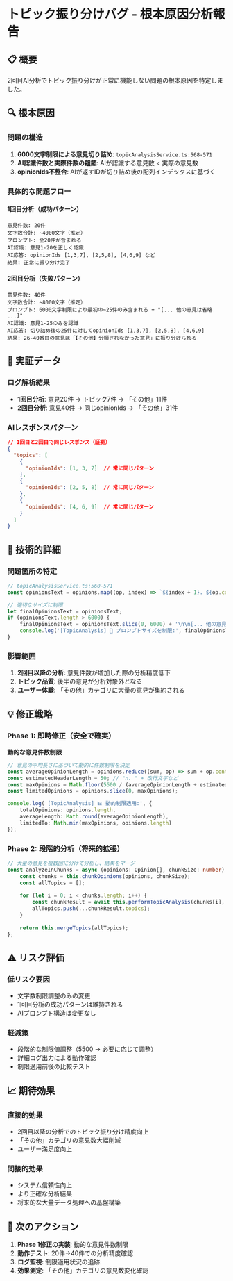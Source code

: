 # トピック振り分けバグ - 根本原因分析報告

## 📋 概要
2回目AI分析でトピック振り分けが正常に機能しない問題の根本原因を特定しました。

## 🔍 根本原因

### 問題の構造
1. **6000文字制限による意見切り詰め**: `topicAnalysisService.ts:568-571`
2. **AI認識件数と実際件数の齟齬**: AIが認識する意見数 < 実際の意見数
3. **opinionIds不整合**: AIが返すIDが切り詰め後の配列インデックスに基づく

### 具体的な問題フロー

#### 1回目分析（成功パターン）
```
意見件数: 20件
文字数合計: ~4000文字（推定）
プロンプト: 全20件が含まれる
AI認識: 意見1-20を正しく認識
AI応答: opinionIds [1,3,7], [2,5,8], [4,6,9] など
結果: 正常に振り分け完了
```

#### 2回目分析（失敗パターン）
```
意見件数: 40件
文字数合計: ~8000文字（推定）
プロンプト: 6000文字制限により最初の~25件のみ含まれる + "[... 他の意見は省略 ...]"
AI認識: 意見1-25のみを認識
AI応答: 切り詰め後の25件に対してopinionIds [1,3,7], [2,5,8], [4,6,9]
結果: 26-40番目の意見は「【その他】分類されなかった意見」に振り分けられる
```

## 🧪 実証データ

### ログ解析結果
- **1回目分析**: 意見20件 → トピック7件 → 「その他」11件
- **2回目分析**: 意見40件 → 同じopinionIds → 「その他」31件

### AIレスポンスパターン
```json
// 1回目と2回目で同じレスポンス（証拠）
{
  "topics": [
    {
      "opinionIds": [1, 3, 7]  // 常に同じパターン
    },
    {
      "opinionIds": [2, 5, 8]  // 常に同じパターン  
    },
    {
      "opinionIds": [4, 6, 9]  // 常に同じパターン
    }
  ]
}
```

## 🔧 技術的詳細

### 問題箇所の特定
```typescript
// topicAnalysisService.ts:560-571
const opinionsText = opinions.map((op, index) => `${index + 1}. ${op.content}`).join('\n\n');

// 適切なサイズに制限
let finalOpinionsText = opinionsText;
if (opinionsText.length > 6000) {
    finalOpinionsText = opinionsText.slice(0, 6000) + '\n\n[... 他の意見は省略 ...]';  // ← 問題の箇所
    console.log('[TopicAnalysis] 📏 プロンプトサイズを制限:', finalOpinionsText.length, '文字');
}
```

### 影響範囲
1. **2回目以降の分析**: 意見件数が増加した際の分析精度低下
2. **トピック品質**: 後半の意見が分析対象外となる
3. **ユーザー体験**: 「その他」カテゴリに大量の意見が集約される

## 💡 修正戦略

### Phase 1: 即時修正（安全で確実）
**動的な意見件数制限**
```typescript
// 意見の平均長さに基づいて動的に件数制限を決定
const averageOpinionLength = opinions.reduce((sum, op) => sum + op.content.length, 0) / opinions.length;
const estimatedHeaderLength = 50; // "n. " + 改行文字など
const maxOpinions = Math.floor(5500 / (averageOpinionLength + estimatedHeaderLength)); // 余裕を持たせて5500文字
const limitedOpinions = opinions.slice(0, maxOpinions);

console.log('[TopicAnalysis] 📊 動的制限適用:', {
    totalOpinions: opinions.length,
    averageLength: Math.round(averageOpinionLength),
    limitedTo: Math.min(maxOpinions, opinions.length)
});
```

### Phase 2: 段階的分析（将来的拡張）
```typescript
// 大量の意見を複数回に分けて分析し、結果をマージ
const analyzeInChunks = async (opinions: Opinion[], chunkSize: number) => {
    const chunks = this.chunkOpinions(opinions, chunkSize);
    const allTopics = [];
    
    for (let i = 0; i < chunks.length; i++) {
        const chunkResult = await this.performTopicAnalysis(chunks[i], i);
        allTopics.push(...chunkResult.topics);
    }
    
    return this.mergeTopics(allTopics);
};
```

## ⚠️ リスク評価

### 低リスク要因
- 文字数制限調整のみの変更
- 1回目分析の成功パターンは維持される
- AIプロンプト構造は変更なし

### 軽減策
- 段階的な制限値調整（5500 → 必要に応じて調整）
- 詳細ログ出力による動作確認
- 制限適用前後の比較テスト

## 📈 期待効果

### 直接的効果
- 2回目以降の分析でのトピック振り分け精度向上
- 「その他」カテゴリの意見数大幅削減
- ユーザー満足度向上

### 間接的効果
- システム信頼性向上
- より正確な分析結果
- 将来的な大量データ処理への基盤構築

## 🏁 次のアクション
1. **Phase 1修正の実装**: 動的な意見件数制限
2. **動作テスト**: 20件→40件での分析精度確認
3. **ログ監視**: 制限適用状況の追跡
4. **効果測定**: 「その他」カテゴリの意見数変化確認